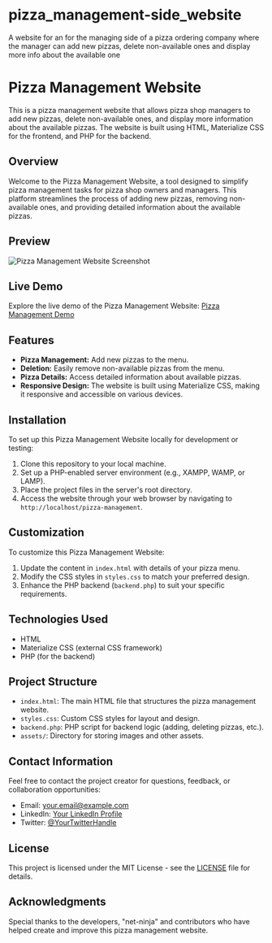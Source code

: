# pizza_management-side_website
A website for an for the managing side of a pizza ordering company where the manager can add new pizzas, delete non-available ones and display more info about the available one
# Pizza Management Website

This is a pizza management website that allows pizza shop managers to add new pizzas, delete non-available ones, and display more information about the available pizzas. The website is built using HTML, Materialize CSS for the frontend, and PHP for the backend.

## Overview

Welcome to the Pizza Management Website, a tool designed to simplify pizza management tasks for pizza shop owners and managers. This platform streamlines the process of adding new pizzas, removing non-available ones, and providing detailed information about the available pizzas.

## Preview

![Pizza Management Website Screenshot](screenshot.png)

## Live Demo

Explore the live demo of the Pizza Management Website: [Pizza Management Demo](https://www.example.com)

## Features

- **Pizza Management:** Add new pizzas to the menu.
- **Deletion:** Easily remove non-available pizzas from the menu.
- **Pizza Details:** Access detailed information about available pizzas.
- **Responsive Design:** The website is built using Materialize CSS, making it responsive and accessible on various devices.

## Installation

To set up this Pizza Management Website locally for development or testing:

1. Clone this repository to your local machine.
2. Set up a PHP-enabled server environment (e.g., XAMPP, WAMP, or LAMP).
3. Place the project files in the server's root directory.
4. Access the website through your web browser by navigating to `http://localhost/pizza-management`.

## Customization

To customize this Pizza Management Website:

1. Update the content in `index.html` with details of your pizza menu.
2. Modify the CSS styles in `styles.css` to match your preferred design.
3. Enhance the PHP backend (`backend.php`) to suit your specific requirements.

## Technologies Used

- HTML
- Materialize CSS (external CSS framework)
- PHP (for the backend)

## Project Structure

- `index.html`: The main HTML file that structures the pizza management website.
- `styles.css`: Custom CSS styles for layout and design.
- `backend.php`: PHP script for backend logic (adding, deleting pizzas, etc.).
- `assets/`: Directory for storing images and other assets.

## Contact Information

Feel free to contact the project creator for questions, feedback, or collaboration opportunities:

- Email: your.email@example.com
- LinkedIn: [Your LinkedIn Profile](https://www.linkedin.com/in/yourprofile)
- Twitter: [@YourTwitterHandle](https://twitter.com/yourtwitterhandle)

## License

This project is licensed under the MIT License - see the [LICENSE](LICENSE) file for details.

## Acknowledgments

Special thanks to the developers, "net-ninja" and contributors who have helped create and improve this pizza management website.
